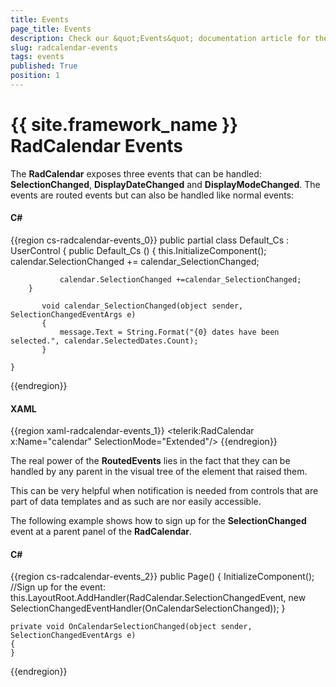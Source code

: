```yaml
---
title: Events
page_title: Events
description: Check our &quot;Events&quot; documentation article for the RadCalendar {{ site.framework_name }} control.
slug: radcalendar-events
tags: events
published: True
position: 1
---
```


# {{ site.framework_name }} RadCalendar Events

The __RadCalendar__ exposes three events that can be handled: __SelectionChanged__, __DisplayDateChanged__ and __DisplayModeChanged__. The events are routed events but can also be handled like normal events: 

#### __C#__

{{region cs-radcalendar-events_0}}
	public partial class Default_Cs : UserControl
	{
	       public Default_Cs ()
	    {
	           this.InitializeComponent();
	           calendar.SelectionChanged += calendar_SelectionChanged;
	
	           calendar.SelectionChanged +=calendar_SelectionChanged;
	    }
	
	       void calendar_SelectionChanged(object sender, SelectionChangedEventArgs e)
	       {
	           message.Text = String.Format("{0} dates have been selected.", calendar.SelectedDates.Count);
	       }
	
	}
{{endregion}}

#### __XAML__

{{region xaml-radcalendar-events_1}}
	<StackPanel>
	    <telerik:RadCalendar x:Name="calendar" SelectionMode="Extended"/>
	    <TextBlock x:Name="message" />
	</StackPanel>
{{endregion}}

The real power of the __RoutedEvents__ lies in the fact that they can be handled by any parent in the visual tree of the element that raised them.  

This can be very helpful when notification is needed from controls that are part of data templates and as such are nor easily accessible.

The following example shows how to sign up for the __SelectionChanged__ event at a parent panel of the __RadCalendar__.

#### __C#__

{{region cs-radcalendar-events_2}}
	public Page()
	{
	    InitializeComponent();
	    //Sign up for the event:
	    this.LayoutRoot.AddHandler(RadCalendar.SelectionChangedEvent, new SelectionChangedEventHandler(OnCalendarSelectionChanged));
	}
	
	private void OnCalendarSelectionChanged(object sender, SelectionChangedEventArgs e)
	{
	}
{{endregion}}

